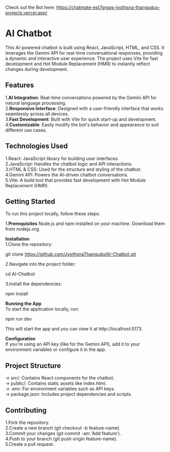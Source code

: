 Check out the Bot here: https://chatmate-est7grgqs-jyothsna-thangudus-projects.vercel.app/

# AI Chatbot  

This AI-powered chatbot is built using React, JavaScript, HTML, and CSS. It leverages the Gemini API for real-time conversational responses, providing a dynamic and interactive user experience. The project uses Vite for fast development and Hot Module Replacement (HMR) to instantly reflect changes during development.

## Features 

1.**AI Integration**: Real-time conversations powered by the Gemini API for natural language processing.  
2.**Responsive Interface**: Designed with a user-friendly interface that works seamlessly across all devices.  
3.**Fast Development**: Built with Vite for quick start-up and development.  
4.**Customizable**: Easily modify the bot's behavior and appearance to suit different use cases.  

## Technologies Used

1.React: JavaScript library for building user interfaces.  
2.JavaScript: Handles the chatbot logic and API interactions.  
3.HTML & CSS: Used for the structure and styling of the chatbot.  
4.Gemini API: Powers the AI-driven chatbot conversations.  
5.Vite: A build tool that provides fast development with Hot Module Replacement (HMR).  

## Getting Started

To run this project locally, follow these steps:

1.**Prerequisites**
Node.js and npm installed on your machine.
Download them from nodejs.org.

**Installation**<br>
1.Clone the repository:  

git clone https://github.com/JyothsnaThangudu/AI-Chatbot.git  

2.Navigate into the project folder:  

cd AI-Chatbot  

3.Install the dependencies:  

npm install  

**Running the App**  
To start the application locally, run:  

npm run dev  

This will start the app and you can view it at http://localhost:5173.  

**Configuration**  
If you're using an API key (like for the Gemini API), add it to your environment variables or configure it in the app.  

## Project Structure   

-> src/: Contains React components for the chatbot.  
-> public/: Contains static assets like index.html.  
-> .env: For environment variables such as API keys.  
-> package.json: Includes project dependencies and scripts.  

## Contributing  

1.Fork the repository.  
2.Create a new branch (git checkout -b feature-name).  
3.Commit your changes (git commit -am 'Add feature').  
4.Push to your branch (git push origin feature-name).  
5.Create a pull request.  
 
